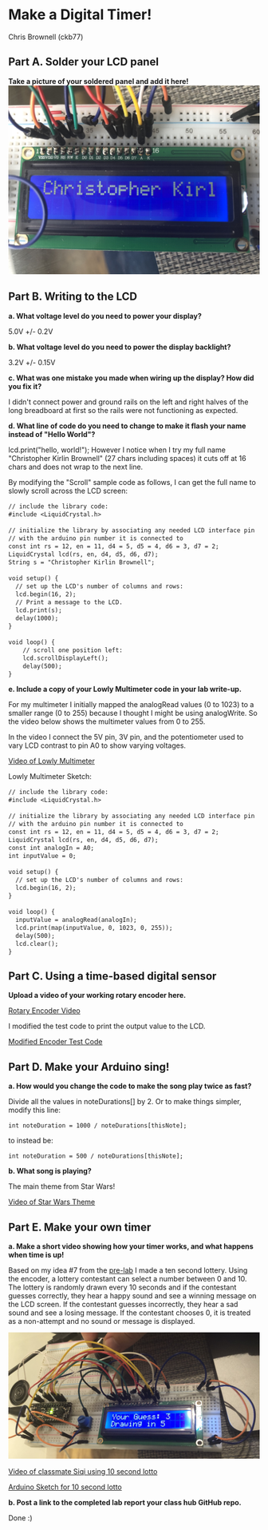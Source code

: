 # Make a Digital Timer!
Chris Brownell (ckb77)

## Part A. Solder your LCD panel

**Take a picture of your soldered panel and add it here!**
![lcdpanel](https://github.com/chrisbrownell/IDD-Fa18-Lab2/blob/master/IMG_1390.JPG)

## Part B. Writing to the LCD
 
**a. What voltage level do you need to power your display?**

5.0V +/- 0.2V

**b. What voltage level do you need to power the display backlight?**

3.2V +/- 0.15V
   
**c. What was one mistake you made when wiring up the display? How did you fix it?**

I didn't connect power and ground rails on the left and right halves of the long breadboard at first so the rails were not 
functioning as expected.

**d. What line of code do you need to change to make it flash your name instead of "Hello World"?**

lcd.print("hello, world!"); However I notice when I try my full name "Christopher Kirlin Brownell" (27 chars including spaces)
it cuts off at 16 chars and does not wrap to the next line. 

By modifying the "Scroll" sample code as follows, I can get the full name to slowly scroll across the LCD screen:
```
// include the library code:
#include <LiquidCrystal.h>

// initialize the library by associating any needed LCD interface pin
// with the arduino pin number it is connected to
const int rs = 12, en = 11, d4 = 5, d5 = 4, d6 = 3, d7 = 2;
LiquidCrystal lcd(rs, en, d4, d5, d6, d7);
String s = "Christopher Kirlin Brownell";

void setup() {
  // set up the LCD's number of columns and rows:
  lcd.begin(16, 2);
  // Print a message to the LCD.
  lcd.print(s);
  delay(1000);
}

void loop() {
    // scroll one position left:
    lcd.scrollDisplayLeft();
    delay(500);
}
```
 
**e. Include a copy of your Lowly Multimeter code in your lab write-up.**

For my multimeter I initially mapped the analogRead values (0 to 1023) to a smaller range (0 to 255) because I thought
I might be using analogWrite. So the video below shows the multimeter values from 0 to 255. 

In the video I connect the 5V pin, 3V pin, and the potentiometer used to vary LCD contrast to pin A0 to show varying 
voltages. 

[Video of Lowly Multimeter](https://drive.google.com/file/d/1yrSvN21JwVmIkKy-acdxyGuJmQ4WaSSJ/view?usp=sharing)

Lowly Multimeter Sketch:
```
// include the library code:
#include <LiquidCrystal.h>

// initialize the library by associating any needed LCD interface pin
// with the arduino pin number it is connected to
const int rs = 12, en = 11, d4 = 5, d5 = 4, d6 = 3, d7 = 2;
LiquidCrystal lcd(rs, en, d4, d5, d6, d7);
const int analogIn = A0;
int inputValue = 0;

void setup() {
  // set up the LCD's number of columns and rows:
  lcd.begin(16, 2);
}

void loop() {
  inputValue = analogRead(analogIn);
  lcd.print(map(inputValue, 0, 1023, 0, 255));
  delay(500);
  lcd.clear();
}
```

## Part C. Using a time-based digital sensor

**Upload a video of your working rotary encoder here.**

[Rotary Encoder Video](https://drive.google.com/file/d/15SfUtqe1EwgN0s9-FLvbpygG3XojwMJP/view?usp=sharing)

I modified the test code to print the output value to the LCD.

[Modified Encoder Test Code](https://github.com/chrisbrownell/IDD-Fa18-Lab2/blob/master/Lab2-Encoder-Test.ino)


## Part D. Make your Arduino sing!

**a. How would you change the code to make the song play twice as fast?**

Divide all the values in noteDurations[] by 2. Or to make things simpler, modify this line:
```
int noteDuration = 1000 / noteDurations[thisNote];
```
to instead be:
```
int noteDuration = 500 / noteDurations[thisNote];
```
 
**b. What song is playing?**

The main theme from Star Wars!

[Video of Star Wars Theme](https://drive.google.com/file/d/15Wi9Y_hL7v8CHbxh4iBOut4_U_3SvmUK/view?usp=sharing)

## Part E. Make your own timer

**a. Make a short video showing how your timer works, and what happens when time is up!**

Based on my idea #7 from the [pre-lab](https://github.com/chrisbrownell/IDD-Fa18-Lab2-Prep/blob/master/README.md) I made a ten second lottery.
Using the encoder, a lottery contestant can select a number between 0 and 10. The lottery is randomly drawn every 10 
seconds and if the contestant guesses correctly, they hear a happy sound and see a winning message on the LCD screen. 
If the contestant guesses incorrectly, they hear a sad sound and see a losing message. If the contestant chooses 0, 
it is treated as a non-attempt and no sound or message is displayed.

![lotto setup](https://github.com/chrisbrownell/IDD-Fa18-Lab2/blob/master/Lotto_Setup.JPG)

[Video of classmate Siqi using 10 second lotto](https://drive.google.com/file/d/1llaY63jMgRhvXCYS9pgp5R3nMzeraqje/view?usp=sharing)

[Arduino Sketch for 10 second lotto](https://github.com/chrisbrownell/IDD-Fa18-Lab2/blob/master/Lab2-10s-Lottery.ino)

**b. Post a link to the completed lab report your class hub GitHub repo.**

Done :)
